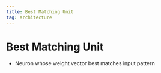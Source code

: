 ```yaml
---
title: Best Matching Unit
tag: architecture
---
```


# Best Matching Unit
- Neuron whose weight vector best matches input pattern































































